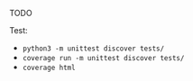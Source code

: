 TODO

Test: 
 - `python3 -m unittest discover tests/`
 - `coverage run -m unittest discover tests/`
 - `coverage html`